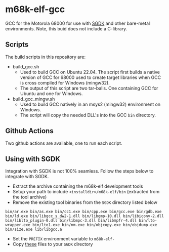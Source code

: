 # m68k-elf-gcc

GCC for the Motorola 68000 for use with [SGDK](https://github.com/Stephane-D/SGDK) and other bare-metal environments. Note, this buid does not include a C-library.

## Scripts

The build scripts in this repository are:

* build_gcc.sh
  * Used to build GCC on Ubuntu 22.04. The script first builds a native version of GCC for 68000 used to create target libraries when GCC is cross compiled for Windows (mingw32).
  * The output of this script are two tar-balls. One containing GCC for Ubuntu and one for Windows.
* build_gcc_mingw.sh
  * Used to build GCC natively in an msys2 (mingw32) environment on Windows.
  * The script will copy the needed DLL's into the GCC `bin` directory.

## Github Actions

Two github actions are available, one to run each script.

## Using with SGDK

Integration with SGDK is not 100% seamless. Follow the steps below to integrate with SGDK.

* Extract the archive containing the m68k-elf development tools
* Setup your path to include `<installdir>/m68k-elf/bin` (extracted from the tool archive)
* Remove the existing tool binaries from the `SGDK` directory listed below
```
bin/ar.exe bin/as.exe bin/cc1.exe bin/cpp.exe bin/gcc.exe bin/gdb.exe bin/ld.exe bin/libgcc_s_dw2-1.dll bin/libgmp-10.dll bin/libiconv-2.dll bin/liblto_plugin-0.dll bin/libmpc-3.dll bin/libmpfr-4.dll bin/lto-wrapper.exe bin/lto1.exe bin/nm.exe bin/objcopy.exe bin/objdump.exe bin/size.exe lib/libgcc.a
```
* Set the `PREFIX` environment variable to `m68k-elf-`
* Copy [these](https://github.com/iratahack/m68k-elf-gcc/tree/develop/SGDK) files to your `SGDK` directory
